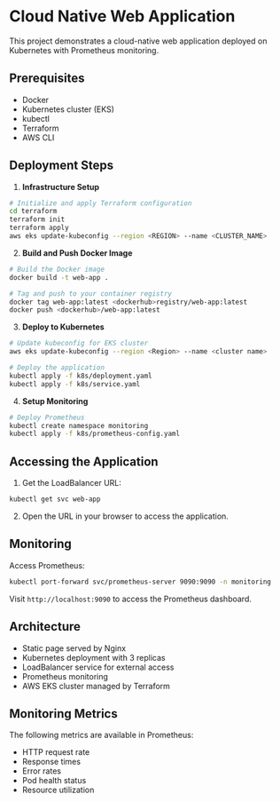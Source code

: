 # Cloud Native Web Application

This project demonstrates a cloud-native web application deployed on Kubernetes with Prometheus monitoring.

## Prerequisites

- Docker
- Kubernetes cluster (EKS)
- kubectl
- Terraform
- AWS CLI

## Deployment Steps

1. **Infrastructure Setup**

```bash
# Initialize and apply Terraform configuration
cd terraform
terraform init
terraform apply
aws eks update-kubeconfig --region <REGION> --name <CLUSTER_NAME>
```

2. **Build and Push Docker Image**

```bash
# Build the Docker image
docker build -t web-app .

# Tag and push to your container registry
docker tag web-app:latest <dockerhub>registry/web-app:latest
docker push <dockerhub>/web-app:latest
```

3. **Deploy to Kubernetes**

```bash
# Update kubeconfig for EKS cluster
aws eks update-kubeconfig --region <Region> --name <cluster name>

# Deploy the application
kubectl apply -f k8s/deployment.yaml
kubectl apply -f k8s/service.yaml
```

4. **Setup Monitoring**

```bash
# Deploy Prometheus
kubectl create namespace monitoring
kubectl apply -f k8s/prometheus-config.yaml
```

## Accessing the Application

1. Get the LoadBalancer URL:
```bash
kubectl get svc web-app
```

2. Open the URL in your browser to access the application.

## Monitoring

Access Prometheus:
```bash
kubectl port-forward svc/prometheus-server 9090:9090 -n monitoring
```

Visit `http://localhost:9090` to access the Prometheus dashboard.

## Architecture

- Static page served by Nginx
- Kubernetes deployment with 3 replicas
- LoadBalancer service for external access
- Prometheus monitoring
- AWS EKS cluster managed by Terraform

## Monitoring Metrics

The following metrics are available in Prometheus:
- HTTP request rate
- Response times
- Error rates
- Pod health status
- Resource utilization
